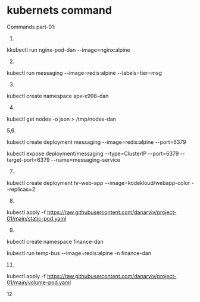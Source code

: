# kubernets command
Commands part-01:

1.

kkubectl run nginx-pod-dan --image=nginx:alpine

2.

kubectl run messaging --image=redis:alpine --labels=tier=msg

3.

kubectl create namespace apx-x998-dan

4.

kubectl get nodes -o json > /tmp/nodes-dan

5,6.

kubectl create deployment messaging --image=redis:alpine --port=6379

kubectl expose deployment/messaging --type=ClusterIP --port=6379  --target-port=6379 --name=messaging-service

7.

 kubectl create deployment hr-web-app --image=kodekloud/webapp-color --replicas=2
 
8.

kubectl apply -f https://raw.githubusercontent.com/danarviv/project-01/main/static-pod.yaml

9.

kubectl create namespace finance-dan

kubectl run temp-bus --image=redis:alpine -n finance-dan

11.

kubectl apply -f https://raw.githubusercontent.com/danarviv/project-01/main/volume-pod.yaml

12













